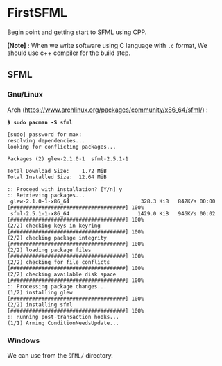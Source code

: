 # FirstSFML

Begin point and getting start to SFML using CPP.

**[Note] :**
When we write software using C language with `.c` format, We should use c++ compiler for the build step.

## SFML

### Gnu/Linux

Arch (https://www.archlinux.org/packages/community/x86_64/sfml/) :

**`$ sudo pacman -S sfml`**

```
[sudo] password for max: 
resolving dependencies...
looking for conflicting packages...

Packages (2) glew-2.1.0-1  sfml-2.5.1-1

Total Download Size:    1.72 MiB
Total Installed Size:  12.64 MiB

:: Proceed with installation? [Y/n] y
:: Retrieving packages...
 glew-2.1.0-1-x86_64                       328.3 KiB   842K/s 00:00 [#####################################] 100%
 sfml-2.5.1-1-x86_64                      1429.0 KiB   946K/s 00:02 [#####################################] 100%
(2/2) checking keys in keyring                                      [#####################################] 100%
(2/2) checking package integrity                                    [#####################################] 100%
(2/2) loading package files                                          [#####################################] 100%
(2/2) checking for file conflicts                                     [#####################################] 100%
(2/2) checking available disk space                                 [#####################################] 100%
:: Processing package changes...
(1/2) installing glew                                               [#####################################] 100%
(2/2) installing sfml                                               [#####################################] 100%
:: Running post-transaction hooks...
(1/1) Arming ConditionNeedsUpdate...
```

### Windows

We can use from the `SFML/` directory.
